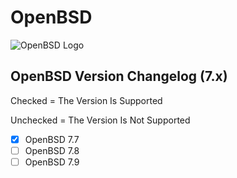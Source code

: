 # OpenBSD

![OpenBSD Logo](https://upload.wikimedia.org/wikipedia/en/8/83/OpenBSD_Logo_-_Cartoon_Puffy_with_textual_logo_below.svg)

## OpenBSD Version Changelog (7.x)

Checked = The Version Is Supported

Unchecked = The Version Is Not Supported

- [x] OpenBSD 7.7
- [ ] OpenBSD 7.8
- [ ] OpenBSD 7.9
